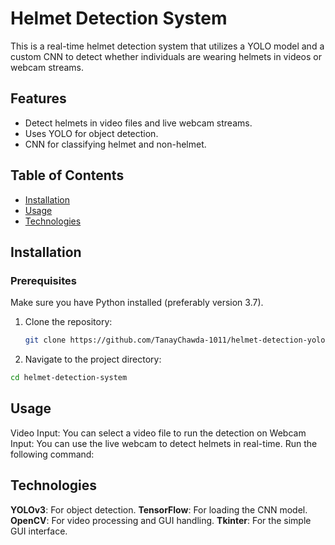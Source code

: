 # Helmet Detection System

This is a real-time helmet detection system that utilizes a YOLO model and a custom CNN to detect whether individuals are wearing helmets in videos or webcam streams.

## Features
- Detect helmets in video files and live webcam streams.
- Uses YOLO for object detection.
- CNN for classifying helmet and non-helmet.

## Table of Contents
- [Installation](#installation)
- [Usage](#usage)
- [Technologies](#technologies)
  
## Installation

### Prerequisites
Make sure you have Python installed (preferably version 3.7).

1. Clone the repository:
   ```bash
   git clone https://github.com/TanayChawda-1011/helmet-detection-yolov3.git

2. Navigate to the project directory:

  ```bash
  cd helmet-detection-system
  ```

## Usage
Video Input: You can select a video file to run the detection on
Webcam Input: You can use the live webcam to detect helmets in real-time. Run the following command:

## Technologies
**YOLOv3**: For object detection.
**TensorFlow**: For loading the CNN model.
**OpenCV**: For video processing and GUI handling.
**Tkinter**: For the simple GUI interface.
   
